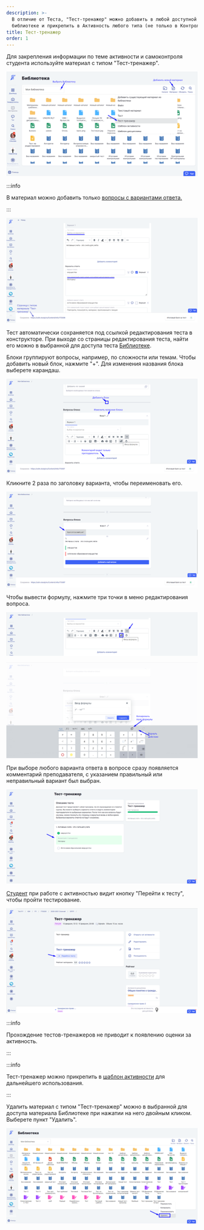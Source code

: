 ```yaml
---
description: >-
  В отличие от Теста, "Тест-тренажер" можно добавить в любой доступной
  библиотеке и прикрепить в Активность любого типа (не только в Контрольную).
title: Тест-тренажер
order: 1
---
```


Для закрепления информации по теме активности и самоконтроля студента используйте материал с типом "Тест-тренажер".

![](./Screenshot_611.png)

:::info 

В  материал можно добавить только [вопросы с вариантами ответа](./../../../materialy/test/vidy-voprosov)[.](https://blog.odin.study/tpost/6j11p4r301-kommentarii-k-variantam-otveta)

:::

![](<./Screenshot_612 (1).png>)

Тест автоматически сохраняется под ссылкой редактирования теста в конструкторе. При выходе со страницы редактирования теста, найти его можно в выбранной для доступа теста [Библиотеке](./../../_index).

Блоки группируют вопросы, например, по сложности или темам. Чтобы добавить новый блок, нажмите "+". Для изменения названия блока выберете карандаш.

![](./Screenshot_623.png)

Кликните 2 раза по заголовку варианта, чтобы переименовать его.

![](./Screenshot_625.png)

Чтобы вывести формулу, нажмите три точки в меню редактирования вопроса.

![](./Screenshot_627.png)

![](./Screenshot_626.png)

При выборе любого варианта ответа в вопросе сразу появляется комментарий преподавателя, с указанием правильный или неправильный вариант был выбран.

![](<./Screenshot_620 (2).png>)

[Студент](./../broken-reference) при работе с активностью видит кнопку "Перейти к тесту", чтобы пройти тестирование.

![](./Screenshot_621.png)

:::info 

Прохождение тестов-тренажеров не приводит к появлению оценки за активность.

:::

:::info 

Тест-тренажер можно прикрепить в [шаблон активности](./../../../materialy/shablon-aktivnosti) для дальнейшего использования.

:::

Удалить материал с типом "Тест-тренажер" можно в выбранной для доступа материала Библиотеке при нажатии на него двойным кликом. Выберете пункт "Удалить".

![](./Screenshot_628.png)